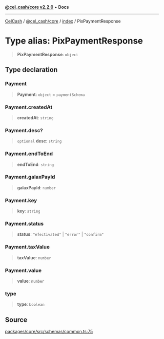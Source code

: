 [**@cel_cash/core v2.2.0**](../../README.md) • **Docs**

***

[CelCash](../../../../packages.md) / [@cel\_cash/core](../../README.md) / [index](../README.md) / PixPaymentResponse

# Type alias: PixPaymentResponse

> **PixPaymentResponse**: `object`

## Type declaration

### Payment

> **Payment**: `object` = `paymentSchema`

### Payment.createdAt

> **createdAt**: `string`

### Payment.desc?

> `optional` **desc**: `string`

### Payment.endToEnd

> **endToEnd**: `string`

### Payment.galaxPayId

> **galaxPayId**: `number`

### Payment.key

> **key**: `string`

### Payment.status

> **status**: `"efectivated"` \| `"error"` \| `"confirm"`

### Payment.taxValue

> **taxValue**: `number`

### Payment.value

> **value**: `number`

### type

> **type**: `boolean`

## Source

[packages/core/src/schemas/common.ts:75](https://github.com/Pyxlab/celcash/blob/9e2eeefc75067a4b86d18d5bb144eb4446f097c2/packages/core/src/schemas/common.ts#L75)
